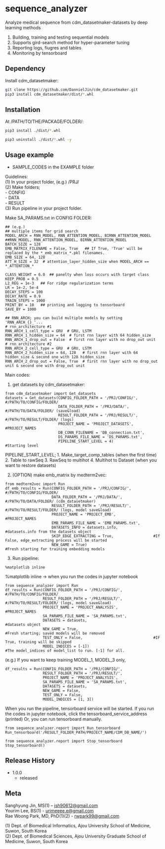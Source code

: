 # sequence_analyzer

Analyze medical sequence from cdm_datasetmaker-datasets by deep learning methods
1. Building, training and testing sequential models
2. Supports gird-search method for hyper-parameter tuning
3. Reporting logs, fiugres and tables
4. Monitoring by tensorboard

## Dependency

Install cdm_datasetmaker:
```sh
git clone https://github.com/DannielJin/cdm_datasetmaker.git
pip3 install cdm_datasetmaker/dist/*.whl
```

## Installation

At /PATH/TO/THE/PACKAGE/FOLDER/:

```sh
pip3 install ./dist/*.whl
```
```sh
pip3 uninstall ./dist/*.whl -y
```

## Usage example

* SAMPLE_CODES in the EXAMPLE folder    

Guidelines:  
(1) In your project folder, (e.g.) /PRJ/  
(2) Make folders;   
    - CONFIG  
    - DATA  
    - RESULT    
(3) Run pipeline in your project folder.   
   
   
Make SA_PARAMS.txt in CONFIG FOLDER:
```
## (e.g.)
## multiple items for grid search
MODEL_ARCH = RNN_MODEL, RNN_ATTENTION_MODEL, BIRNN_ATTENTION_MODEL ##RNN_MODEL, RNN_ATTENTION_MODEL, BIRNN_ATTENTION_MODEL
BATCH_SIZE = 128
EMB_MATRIX_FILENAME = False, True   ## If True, 'True' will be replaced by the *_emb_matrix_*.pkl filenames.
EMB_SIZE = 64, 128
ATT_H_SIZE = 32  # attention_layer_hidden_size when MODEL_ARCH == *_ATTENTION_*

CLASS_WEIGHT = 6.0  ## panelty when loss occurs with target class
KEEP_PROB = 0.5
L2_REG = 1e-3   ## For ridge regularization terms
LR = 1e-2, 5e-4
DECAY_STEPS = 100
DECAY_RATE = 0.9
TRAIN_STEPS = 1000
PRINT_BY = 10   ## printing and logging to tensorboard
SAVE_BY = 1000 

## RNN_ARCH; you can build multiple models by setting 'RNN_ARCH_{}_'...
# rnn_architecture #1
RNN_ARCH_1_cell_type = GRU  # GRU, LSTM
RNN_ARCH_1_hidden_size = 64  # first rnn layer with 64 hidden_size
RNN_ARCH_1_drop_out = False  # first rnn layer with no drop_out unit
# rnn_architecture #2
RNN_ARCH_2_cell_type = GRU  # GRU, LSTM
RNN_ARCH_2_hidden_size = 64, 128   # first rnn layer with 64 hidden_size & second one with 128 hidden_size
RNN_ARCH_2_drop_out = False, True  # first rnn layer with no drop_out unit & second one with drop_out unit
```

Main codes:
1. get datasets by cdm_datasetmaker:
```
from cdm_datasetmaker import Get_datasets
datasets = Get_datasets(CONFIG_FOLDER_PATH = '/PRJ/CONFIG/',       #/PATH/TO/CONFIG/FOLDER/
                        DATA_FOLDER_PATH = '/PRJ/DATA/',           #/PATH/TO/DATA/FOLDER/ (save&load)
                        RESULT_FOLDER_PATH = '/PRJ/RESULT/',       #/PATH/TO/RESULT/FOLDER/ (logs)
                        PROJECT_NAME = 'PROJECT_DATASETS',         #PROJECT_NAMES
                        DB_CONN_FILENAME = 'DB_connection.txt',
                        DS_PARAMS_FILE_NAME = 'DS_PARAMS.txt', 
                        PIPELINE_START_LEVEL = 4)                  #Starting level
```
PIPELINE_START_LEVEL; 
    1. Make_target_comp_tables  (when the first time)
    2. Table to rawSeq
    3. RawSeq to multihot
    4. Multihot to Dataset      (when you want to restore datasets)

2. (OPTION) make emb_matrix by medterm2vec:
```
from medterm2vec import Run
df_emb_results = Run(CONFIG_FOLDER_PATH = '/PRJ/CONFIG/',          #/PATH/TO/CONFIG/FOLDER/
                     DATA_FOLDER_PATH = '/PRJ/DATA/',              #/PATH/TO/DATA/FOLDER/ (cdm_datasetmaker)
                     RESULT_FOLDER_PATH = '/PRJ/RESULT/',          #/PATH/TO/RESULT/FOLDER/ (logs, model save&load)
                     PROJECT_NAME = 'PROJECT_EMB',                 #PROJECT_NAMES
                     EMB_PARAMS_FILE_NAME = 'EMB_PARAMS.txt', 
                     DATASETS_INFO = datasets.info,                #datasets.info from the datasets object
                     SKIP_EDGE_EXTRACTING = True,                  #If False, edge_extracting process will be started
                     NEW_GAME = True)                              #Fresh starting for training embedding models 
```

3. Run pipeline:
```
%matplotlib inline
```
%matplotlib inline -> when you run the codes in jupyter notebook

```
from sequence_analyzer import Run
df_results = Run(CONFIG_FOLDER_PATH = '/PRJ/CONFIG/',              #/PATH/TO/CONFIG/FOLDER/
                 RESULT_FOLDER_PATH = '/PRJ/RESULT/',              #/PATH/TO/RESULT/FOLDER/ (logs, model save&load)
                 PROJECT_NAME = 'PROJECT_ANALYSIS',                #PROJECT_NAMES
                 SA_PARAMS_FILE_NAME = 'SA_PARAMS.txt', 
                 DATASETS = datasets,                              #datasets object
                 NEW_GAME = True,                                  #Fresh starting; saved models will be removed
                 TEST_ONLY = False,                                #IF True, training will be skipped
                 MODEL_INDICES = [-1])                             #The model_indices of model_list to run. [-1] for all.
```

(e.g.) If you want to keep training MODEL_1, MODEL_3 only,
```
df_results = Run(CONFIG_FOLDER_PATH = '/PRJ/CONFIG/',              
                 RESULT_FOLDER_PATH = '/PRJ/RESULT/',              
                 PROJECT_NAME = 'PROJECT_ANALYSIS',                
                 SA_PARAMS_FILE_NAME = 'SA_PARAMS.txt', 
                 DATASETS = datasets,                              
                 NEW_GAME = False,                                  
                 TEST_ONLY = False,                                
                 MODEL_INDICES = [1, 3]) 
```

When you run the pipeline, tensorboard service will be started. 
If you run the codes in jupyter notebook, click the tensorboard_service_address (printed)
Or, you can run tensorboard manually.
```
from sequence_analyzer.report import Run_tensorboard
Run_tensorboard('/RESULT_FOLDER_PATH/PROJECT_NAME/CDM_DB_NAME/')
```
```
from sequence_analyzer.report import Stop_tensorboard
Stop_tensorboard()
```

## Release History

* 1.0.0
    * released

## Meta

Sanghyung Jin, MS(1) – jsh90612@gmail.com  
Yourim Lee, BS(1) - urimeeee.e@gmail.com  
Rae Woong Park, MD, PhD(1)(2) - rwpark99@gmail.com  

(1) Dept. of Biomedical Informatics, Ajou University School of Medicine, Suwon, South Korea  
(2) Dept. of Biomedical Sciences, Ajou University Graduate School of Medicine, Suwon, South Korea  




